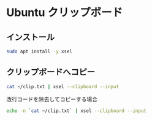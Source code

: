 # Ubuntu クリップボード
## インストール
```bash
sudo apt install -y xsel
```
## クリップボードへコピー
```bash
cat ~/clip.txt | xsel --clipboard --input
```
改行コードを除去してコピーする場合
```bash
echo -n `cat ~/clip.txt` | xsel --clipboard --input
```
